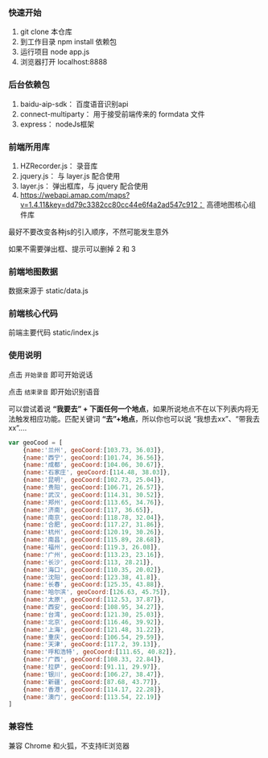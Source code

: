 ### 快速开始

1. git clone 本仓库
2. 到工作目录 npm install 依赖包
3. 运行项目 node app.js 
4. 浏览器打开 localhost:8888

### 后台依赖包
1. baidu-aip-sdk： 百度语音识别api
2. connect-multiparty： 用于接受前端传来的 formdata 文件
3. express：  nodeJs框架

### 前端所用库
1. HZRecorder.js： 录音库
2. jquery.js： 与 layer.js 配合使用
3. layer.js： 弹出框库，与 jquery 配合使用
4. https://webapi.amap.com/maps?v=1.4.11&key=dd79c3382cc80cc44e6f4a2ad547c912： 高德地图核心组件库


最好不要改变各种js的引入顺序，不然可能发生意外

如果不需要弹出框、提示可以删掉 2 和 3

### 前端地图数据
数据来源于 static/data.js

### 前端核心代码
前端主要代码 static/index.js

### 使用说明
点击 `开始录音` 即可开始说话

点击 `结束录音` 即开始识别语音

可以尝试着说 **“我要去” + 下面任何一个地点**，如果所说地点不在以下列表内将无法触发相应功能。匹配关键词 **“去”+地点**，所以你也可以说 “我想去xx”、“带我去xx”....
```js
var geoCood = [
    {name:'兰州', geoCoord:[103.73, 36.03]},
    {name:'西宁', geoCoord:[101.74, 36.56]},
    {name:'成都', geoCoord:[104.06, 30.67]},
    {name:'石家庄', geoCoord:[114.48, 38.03]},
    {name:'昆明', geoCoord:[102.73, 25.04]},
    {name:'贵阳', geoCoord:[106.71, 26.57]},
    {name:'武汉', geoCoord:[114.31, 30.52]},
    {name:'郑州', geoCoord:[113.65, 34.76]},
    {name:'济南', geoCoord:[117, 36.65]},
    {name:'南京', geoCoord:[118.78, 32.04]},
    {name:'合肥', geoCoord:[117.27, 31.86]},
    {name:'杭州', geoCoord:[120.19, 30.26]},
    {name:'南昌', geoCoord:[115.89, 28.68]},
    {name:'福州', geoCoord:[119.3, 26.08]},
    {name:'广州', geoCoord:[113.23, 23.16]},
    {name:'长沙', geoCoord:[113, 28.21]},
    {name:'海口', geoCoord:[110.35, 20.02]},
    {name:'沈阳', geoCoord:[123.38, 41.8]},
    {name:'长春', geoCoord:[125.35, 43.88]},
    {name:'哈尔滨', geoCoord:[126.63, 45.75]},
    {name:'太原', geoCoord:[112.53, 37.87]},
    {name:'西安', geoCoord:[108.95, 34.27]},
    {name:'台湾', geoCoord:[121.30, 25.03]},
    {name:'北京', geoCoord:[116.46, 39.92]},
    {name:'上海', geoCoord:[121.48, 31.22]},
    {name:'重庆', geoCoord:[106.54, 29.59]},
    {name:'天津', geoCoord:[117.2, 39.13]},
    {name:'呼和浩特', geoCoord:[111.65, 40.82]},
    {name:'广西', geoCoord:[108.33, 22.84]},
    {name:'拉萨', geoCoord:[91.11, 29.97]},
    {name:'银川', geoCoord:[106.27, 38.47]},
    {name:'新疆', geoCoord:[87.68, 43.77]},
    {name:'香港', geoCoord:[114.17, 22.28]},
    {name:'澳门', geoCoord:[113.54, 22.19]}
]
```

### 兼容性
兼容 Chrome 和火狐，不支持IE浏览器
